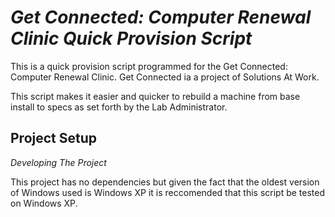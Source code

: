 # _Get Connected: Computer Renewal Clinic Quick Provision Script_

This is a quick provision script programmed for the Get Connected: Computer Renewal Clinic. Get Connected ia a project of Solutions At Work.

This script makes it easier and quicker to rebuild a machine from base install to specs as set forth by the Lab Administrator.

## Project Setup

_Developing The Project_ 

This project has no dependencies but given the fact that the oldest version of Windows used is Windows XP it is reccomended that this script be tested on Windows XP.